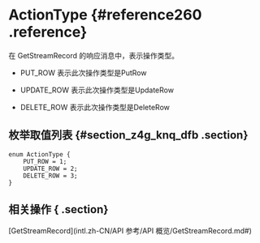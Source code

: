# ActionType {#reference260 .reference}

在 GetStreamRecord 的响应消息中，表示操作类型。

-   PUT\_ROW 表示此次操作类型是PutRow

-   UPDATE\_ROW 表示此次操作类型是UpdateRow

-   DELETE\_ROW 表示此次操作类型是DeleteRow


## 枚举取值列表 {#section_z4g_knq_dfb .section}

```language-xml
enum ActionType {
    PUT_ROW = 1;
    UPDATE_ROW = 2;
    DELETE_ROW = 3;
}

```

## 相关操作 { .section}

[GetStreamRecord](intl.zh-CN/API 参考/API 概览/GetStreamRecord.md#)

